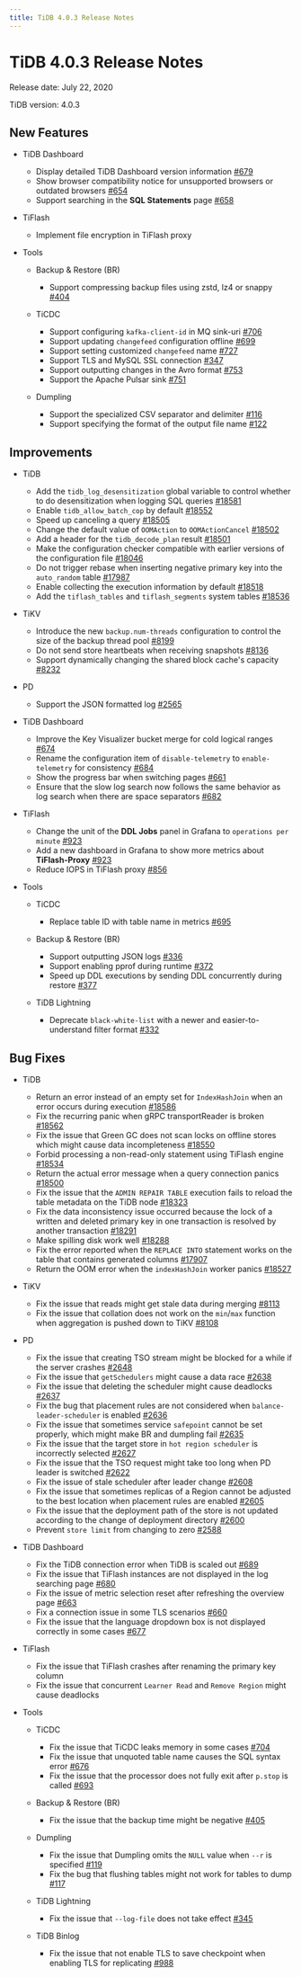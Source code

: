 ```yaml
---
title: TiDB 4.0.3 Release Notes
---
```


# TiDB 4.0.3 Release Notes

Release date: July 22, 2020

TiDB version: 4.0.3

## New Features

+ TiDB Dashboard

    - Display detailed TiDB Dashboard version information [#679](https://github.com/pingcap-incubator/tidb-dashboard/pull/679)
    - Show browser compatibility notice for unsupported browsers or outdated browsers [#654](https://github.com/pingcap-incubator/tidb-dashboard/pull/654)
    - Support searching in the **SQL Statements** page [#658](https://github.com/pingcap-incubator/tidb-dashboard/pull/658)

+ TiFlash

    - Implement file encryption in TiFlash proxy

+ Tools

    + Backup & Restore (BR)

        - Support compressing backup files using zstd, lz4 or snappy [#404](https://github.com/pingcap/br/pull/404)

    + TiCDC

        - Support configuring `kafka-client-id` in MQ sink-uri [#706](https://github.com/pingcap/ticdc/pull/706)
        - Support updating `changefeed` configuration offline [#699](https://github.com/pingcap/ticdc/pull/699)
        - Support setting customized `changefeed` name [#727](https://github.com/pingcap/ticdc/pull/727)
        - Support TLS and MySQL SSL connection [#347](https://github.com/pingcap/ticdc/pull/347)
        - Support outputting changes in the Avro format [#753](https://github.com/pingcap/ticdc/pull/753)
        - Support the Apache Pulsar sink [#751](https://github.com/pingcap/ticdc/pull/751)

    + Dumpling

        - Support the specialized CSV separator and delimiter [#116](https://github.com/pingcap/dumpling/pull/116)
        - Support specifying the format of the output file name [#122](https://github.com/pingcap/dumpling/pull/122)

## Improvements

+ TiDB

    - Add the `tidb_log_desensitization` global variable to control whether to do desensitization when logging SQL queries [#18581](https://github.com/pingcap/tidb/pull/18581)
    - Enable `tidb_allow_batch_cop` by default [#18552](https://github.com/pingcap/tidb/pull/18552)
    - Speed up canceling a query [#18505](https://github.com/pingcap/tidb/pull/18505)
    - Change the default value of `OOMAction` to `OOMActionCancel` [#18502](https://github.com/pingcap/tidb/pull/18502)
    - Add a header for the `tidb_decode_plan` result [#18501](https://github.com/pingcap/tidb/pull/18501)
    - Make the configuration checker compatible with earlier versions of the configuration file [#18046](https://github.com/pingcap/tidb/pull/18046)
    - Do not trigger rebase when inserting negative primary key into the `auto_random` table [#17987](https://github.com/pingcap/tidb/pull/17987)
    - Enable collecting the execution information by default [#18518](https://github.com/pingcap/tidb/pull/18518)
    - Add the `tiflash_tables` and `tiflash_segments` system tables [#18536](https://github.com/pingcap/tidb/pull/18536)

+ TiKV

    - Introduce the new `backup.num-threads` configuration to control the size of the backup thread pool [#8199](https://github.com/tikv/tikv/pull/8199)
    - Do not send store heartbeats when receiving snapshots [#8136](https://github.com/tikv/tikv/pull/8136)
    - Support dynamically changing the shared block cache's capacity [#8232](https://github.com/tikv/tikv/pull/8232)

+ PD

    - Support the JSON formatted log [#2565](https://github.com/pingcap/pd/pull/2565)

+ TiDB Dashboard

    - Improve the Key Visualizer bucket merge for cold logical ranges [#674](https://github.com/pingcap-incubator/tidb-dashboard/pull/674)
    - Rename the configuration item of `disable-telemetry` to `enable-telemetry` for consistency [#684](https://github.com/pingcap-incubator/tidb-dashboard/pull/684)
    - Show the progress bar when switching pages [#661](https://github.com/pingcap-incubator/tidb-dashboard/pull/661)
    - Ensure that the slow log search now follows the same behavior as log search when there are space separators [#682](https://github.com/pingcap-incubator/tidb-dashboard/pull/682)

+ TiFlash

    - Change the unit of the **DDL Jobs** panel in Grafana to `operations per minute` [#923](https://github.com/pingcap/tics/pull/923)
    - Add a new dashboard in Grafana to show more metrics about **TiFlash-Proxy** [#923](https://github.com/pingcap/tics/pull/923)
    - Reduce IOPS in TiFlash proxy [#856](https://github.com/pingcap/tics/pull/856)

+ Tools

    + TiCDC

        - Replace table ID with table name in metrics [#695](https://github.com/pingcap/ticdc/pull/695)

    + Backup & Restore (BR)

        - Support outputting JSON logs [#336](https://github.com/pingcap/br/issues/336)
        - Support enabling pprof during runtime [#372](https://github.com/pingcap/br/pull/372)
        - Speed up DDL executions by sending DDL concurrently during restore [#377](https://github.com/pingcap/br/pull/377)

    + TiDB Lightning

        - Deprecate `black-white-list` with a newer and easier-to-understand filter format [#332](https://github.com/pingcap/tidb-lightning/pull/332)

## Bug Fixes

+ TiDB

    - Return an error instead of an empty set for `IndexHashJoin` when an error occurs during execution [#18586](https://github.com/pingcap/tidb/pull/18586)
    - Fix the recurring panic when gRPC transportReader is broken [#18562](https://github.com/pingcap/tidb/pull/18562)
    - Fix the issue that Green GC does not scan locks on offline stores which might cause data incompleteness [#18550](https://github.com/pingcap/tidb/pull/18550)
    - Forbid processing a non-read-only statement using TiFlash engine [#18534](https://github.com/pingcap/tidb/pull/18534)
    - Return the actual error message when a query connection panics [#18500](https://github.com/pingcap/tidb/pull/18500)
    - Fix the issue that the `ADMIN REPAIR TABLE` execution fails to reload the table metadata on the TiDB node [#18323](https://github.com/pingcap/tidb/pull/18323)
    - Fix the data inconsistency issue occurred because the lock of a written and deleted primary key in one transaction is resolved by another transaction [#18291](https://github.com/pingcap/tidb/pull/18291)
    - Make spilling disk work well [#18288](https://github.com/pingcap/tidb/pull/18288)
    - Fix the error reported when the `REPLACE INTO` statement works on the table that contains generated columns [#17907](https://github.com/pingcap/tidb/pull/17907)
    - Return the OOM error when the `indexHashJoin` worker panics [#18527](https://github.com/pingcap/tidb/pull/18527)

+ TiKV

    - Fix the issue that reads might get stale data during merging [#8113](https://github.com/tikv/tikv/pull/8113)
    - Fix the issue that collation does not work on the `min`/`max` function when aggregation is pushed down to TiKV [#8108](https://github.com/tikv/tikv/pull/8108)

+ PD

    - Fix the issue that creating TSO stream might be blocked for a while if the server crashes [#2648](https://github.com/pingcap/pd/pull/2648)
    - Fix the issue that `getSchedulers` might cause a data race [#2638](https://github.com/pingcap/pd/pull/2638)
    - Fix the issue that deleting the scheduler might cause deadlocks [#2637](https://github.com/pingcap/pd/pull/2637)
    - Fix the bug that placement rules are not considered when `balance-leader-scheduler` is enabled [#2636](https://github.com/pingcap/pd/pull/2636)
    - Fix the issue that sometimes service `safepoint` cannot be set properly, which might make BR and dumpling fail [#2635](https://github.com/pingcap/pd/pull/2635)
    - Fix the issue that the target store in `hot region scheduler` is incorrectly selected [#2627](https://github.com/pingcap/pd/pull/2627)
    - Fix the issue that the TSO request might take too long when PD leader is switched [#2622](https://github.com/pingcap/pd/pull/2622)
    - Fix the issue of stale scheduler after leader change [#2608](https://github.com/pingcap/pd/pull/2608)
    - Fix the issue that sometimes replicas of a Region cannot be adjusted to the best location when placement rules are enabled [#2605](https://github.com/pingcap/pd/pull/2605)
    - Fix the issue that the deployment path of the store is not updated according to the change of deployment directory [#2600](https://github.com/pingcap/pd/pull/2600)
    - Prevent `store limit` from changing to zero [#2588](https://github.com/pingcap/pd/pull/2588)

+ TiDB Dashboard

    - Fix the TiDB connection error when TiDB is scaled out [#689](https://github.com/pingcap-incubator/tidb-dashboard/pull/689)
    - Fix the issue that TiFlash instances are not displayed in the log searching page [#680](https://github.com/pingcap-incubator/tidb-dashboard/pull/680)
    - Fix the issue of metric selection reset after refreshing the overview page [#663](https://github.com/pingcap-incubator/tidb-dashboard/pull/663)
    - Fix a connection issue in some TLS scenarios [#660](https://github.com/pingcap-incubator/tidb-dashboard/pull/660)
    - Fix the issue that the language dropdown box is not displayed correctly in some cases [#677](https://github.com/pingcap-incubator/tidb-dashboard/pull/677)

+ TiFlash

    - Fix the issue that TiFlash crashes after renaming the primary key column
    - Fix the issue that concurrent `Learner Read` and `Remove Region` might cause deadlocks

+ Tools

    + TiCDC

        - Fix the issue that TiCDC leaks memory in some cases [#704](https://github.com/pingcap/ticdc/pull/704)
        - Fix the issue that unquoted table name causes the SQL syntax error [#676](https://github.com/pingcap/ticdc/pull/676)
        - Fix the issue that the processor does not fully exit after `p.stop` is called [#693](https://github.com/pingcap/ticdc/pull/693)

    + Backup & Restore (BR)

        - Fix the issue that the backup time might be negative [#405](https://github.com/pingcap/br/pull/405)

    + Dumpling

        - Fix the issue that Dumpling omits the `NULL` value when `--r` is specified [#119](https://github.com/pingcap/dumpling/pull/119)
        - Fix the bug that flushing tables might not work for tables to dump [#117](https://github.com/pingcap/dumpling/pull/117)

    + TiDB Lightning

        - Fix the issue that `--log-file` does not take effect [#345](https://github.com/pingcap/tidb-lightning/pull/345)

    + TiDB Binlog

        - Fix the issue that not enable TLS to save checkpoint when enabling TLS for replicating [#988](https://github.com/pingcap/tidb-binlog/pull/988)
